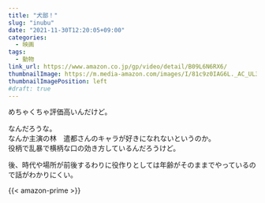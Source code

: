 ```yaml
---
title: "犬部！"
slug: "inubu"
date: "2021-11-30T12:20:05+09:00"
categories:
  - 映画
tags:
  - 動物
link_url: https://www.amazon.co.jp/gp/video/detail/B09L6N6RX6/
thumbnailImage: https://m.media-amazon.com/images/I/81c9z0IAG6L._AC_UL320_.jpg
thumbnailImagePosition: left
#draft: true
---
```

めちゃくちゃ評価高いんだけど。
<!--more-->
なんだろうな。  
なんか主演の林　遣都さんのキャラが好きになれないというのか。  
役柄で乱暴で横柄な口の効き方しているんだろうけど。

後、時代や場所が前後するわりに役作りとしては年齢がそのままでやっているので話がわかりにくい。

{{< amazon-prime >}}
